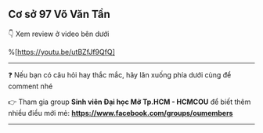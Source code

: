 ## Cơ sở 97 Võ Văn Tần

👇 Xem review ở video bên dưới

%[https://youtu.be/utBZfJf9QfQ]

---
❓ Nếu bạn có câu hỏi hay thắc mắc, hãy lăn xuống phía dưới cùng để comment nhé

👉 Tham gia group **Sinh viên Đại học Mở Tp.HCM - HCMCOU** để biết thêm nhiều điều mới mẻ: **https://www.facebook.com/groups/oumembers**

---
